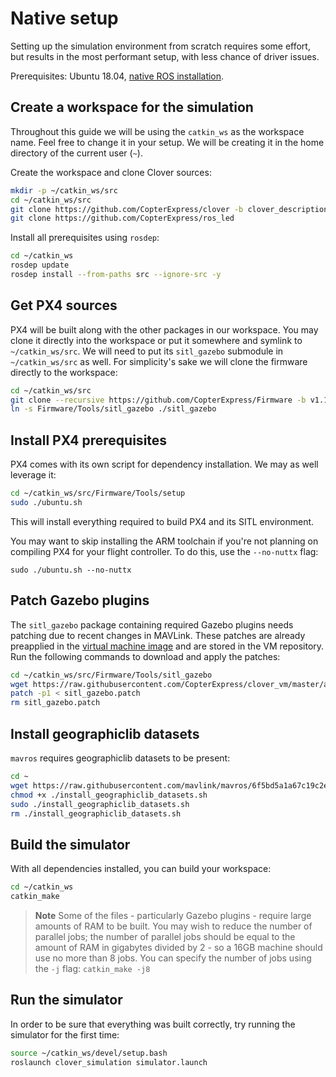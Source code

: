 # Native setup

Setting up the simulation environment from scratch requires some effort, but results in the most performant setup, with less chance of driver issues.

Prerequisites: Ubuntu 18.04, [native ROS installation](ros-install.md).

## Create a workspace for the simulation

Throughout this guide we will be using the `catkin_ws` as the workspace name. Feel free to change it in your setup. We will be creating it in the home directory of the current user (`~`).

Create the workspace and clone Clover sources:

```bash
mkdir -p ~/catkin_ws/src
cd ~/catkin_ws/src
git clone https://github.com/CopterExpress/clover -b clover_description
git clone https://github.com/CopterExpress/ros_led
```

Install all prerequisites using `rosdep`:

```bash
cd ~/catkin_ws
rosdep update
rosdep install --from-paths src --ignore-src -y
```

## Get PX4 sources

PX4 will be built along with the other packages in our workspace. You may clone it directly into the workspace or put it somewhere and symlink to `~/catkin_ws/src`. We will need to put its `sitl_gazebo` submodule in `~/catkin_ws/src` as well. For simplicity's sake we will clone the firmware directly to the workspace:

```bash
cd ~/catkin_ws/src
git clone --recursive https://github.com/CopterExpress/Firmware -b v1.10.1-clever
ln -s Firmware/Tools/sitl_gazebo ./sitl_gazebo
```

## Install PX4 prerequisites

PX4 comes with its own script for dependency installation. We may as well leverage it:

```bash
cd ~/catkin_ws/src/Firmware/Tools/setup
sudo ./ubuntu.sh
```

This will install everything required to build PX4 and its SITL environment.

You may want to skip installing the ARM toolchain if you're not planning on compiling PX4 for your flight controller. To do this, use the `--no-nuttx` flag:

```
sudo ./ubuntu.sh --no-nuttx
```

## Patch Gazebo plugins

The `sitl_gazebo` package containing required Gazebo plugins needs patching due to recent changes in MAVLink. These patches are already preapplied in the [virtual machine image](simulation_vm.md) and are stored in the VM repository. Run the following commands to download and apply the patches:

```bash
cd ~/catkin_ws/src/Firmware/Tools/sitl_gazebo  
wget https://raw.githubusercontent.com/CopterExpress/clover_vm/master/assets/patches/sitl_gazebo.patch  
patch -p1 < sitl_gazebo.patch
rm sitl_gazebo.patch  
```

## Install geographiclib datasets

`mavros` requires geographiclib datasets to be present:

```bash
cd ~
wget https://raw.githubusercontent.com/mavlink/mavros/6f5bd5a1a67c19c2e605f33de296b1b1be9d02fc/mavros/scripts/install_geographiclib_datasets.sh  
chmod +x ./install_geographiclib_datasets.sh
sudo ./install_geographiclib_datasets.sh
rm ./install_geographiclib_datasets.sh
```

## Build the simulator

With all dependencies installed, you can build your workspace:

```bash
cd ~/catkin_ws
catkin_make
```

> **Note** Some of the files - particularly Gazebo plugins - require large amounts of RAM to be built. You may wish to reduce the number of parallel jobs; the number of parallel jobs should be equal to the amount of RAM in gigabytes divided by 2 - so a 16GB machine should use no more than 8 jobs. You can specify the number of jobs using the `-j` flag: `catkin_make -j8`

## Run the simulator

In order to be sure that everything was built correctly, try running the simulator for the first time:

```bash
source ~/catkin_ws/devel/setup.bash
roslaunch clover_simulation simulator.launch
```
